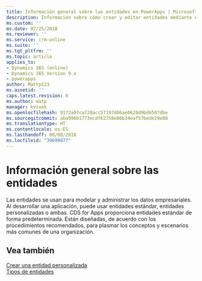 ```yaml
---
title: Información general sobre las entidades en PowerApps | Microsoft Docs
description: Información sobre cómo crear y editar entidades mediante el portal de PowerApps
ms.custom: ''
ms.date: 07/25/2018
ms.reviewer: ''
ms.service: crm-online
ms.suite: ''
ms.tgt_pltfrm: ''
ms.topic: article
applies_to:
- Dynamics 365 (online)
- Dynamics 365 Version 9.x
- powerapps
author: Mattp123
ms.assetid: ''
caps.latest.revision: 0
ms.author: matp
manager: kvivek
ms.openlocfilehash: 9172a0fca728acc57197d86ae0620d9bd6507dbe
ms.sourcegitcommit: aba996b1773ecdf62758e06b34eaf57bede29e08
ms.translationtype: HT
ms.contentlocale: es-ES
ms.lasthandoff: 08/08/2018
ms.locfileid: "39699877"
---
```

# <a name="entity-overview"></a>Información general sobre las entidades

Las entidades se usan para modelar y administrar los datos empresariales. Al desarrollar una aplicación, puede usar entidades estándar, entidades personalizadas o ambas. CDS for Apps proporciona entidades estándar de forma predeterminada. Están diseñadas, de acuerdo con los procedimientos recomendados, para plasmar los conceptos y escenarios más comunes de una organización.

## <a name="see-also"></a>Vea también
[Crear una entidad personalizada](data-platform-create-entity.md) <br/>
[Tipos de entidades](types-of-entities.md)

